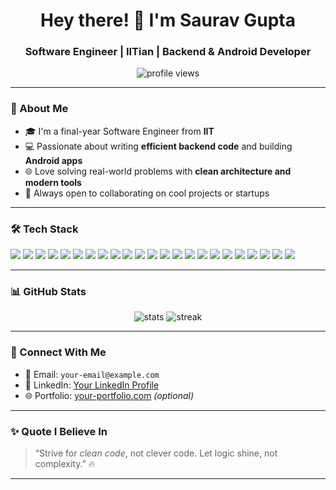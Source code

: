 
<h1 align="center">Hey there! 👋 I'm Saurav Gupta</h1>
<h3 align="center">Software Engineer | IITian | Backend & Android Developer</h3>

<p align="center">
  <img src="https://komarev.com/ghpvc/?username=Saurav1375&label=Profile%20views&color=0e75b6&style=flat" alt="profile views" />
</p>

---

### 🚀 About Me
- 🎓 I'm a final-year Software Engineer from **IIT**
- 💻 Passionate about writing **efficient backend code** and building **Android apps**
- 🌐 Love solving real-world problems with **clean architecture and modern tools**
- 🤝 Always open to collaborating on cool projects or startups

---

### 🛠️ Tech Stack

<p align="left">

<!-- Languages -->
<img src="https://img.shields.io/badge/C-00599C?style=for-the-badge&logo=c&logoColor=white" />
<img src="https://img.shields.io/badge/C++-00599C?style=for-the-badge&logo=cplusplus&logoColor=white" />
<img src="https://img.shields.io/badge/Python-3776AB?style=for-the-badge&logo=python&logoColor=white" />
<img src="https://img.shields.io/badge/Java-ED8B00?style=for-the-badge&logo=openjdk&logoColor=white" />
<img src="https://img.shields.io/badge/Kotlin-7F52FF?style=for-the-badge&logo=kotlin&logoColor=white" />

<!-- Android/Backend -->
<img src="https://img.shields.io/badge/Android%20Studio-3DDC84?style=for-the-badge&logo=android-studio&logoColor=white" />
<img src="https://img.shields.io/badge/Jetpack%20Compose-4285F4?style=for-the-badge&logo=jetpack-compose&logoColor=white" />
<img src="https://img.shields.io/badge/Spring-6DB33F?style=for-the-badge&logo=spring&logoColor=white" />
<img src="https://img.shields.io/badge/Spring%20Boot-6DB33F?style=for-the-badge&logo=springboot&logoColor=white" />
<img src="https://img.shields.io/badge/Ktor-0C73B8?style=for-the-badge&logo=ktor&logoColor=white" />
<img src="https://img.shields.io/badge/JWT-000000?style=for-the-badge&logo=jsonwebtokens&logoColor=white" />

<!-- DevOps & Tools -->
<img src="https://img.shields.io/badge/Git-F05032?style=for-the-badge&logo=git&logoColor=white" />
<img src="https://img.shields.io/badge/JUnit-25A162?style=for-the-badge&logo=java&logoColor=white" />
<img src="https://img.shields.io/badge/Maven-C71A36?style=for-the-badge&logo=apache-maven&logoColor=white" />
<img src="https://img.shields.io/badge/Gradle-02303A?style=for-the-badge&logo=gradle&logoColor=white" />
<img src="https://img.shields.io/badge/Firebase-FFCA28?style=for-the-badge&logo=firebase&logoColor=black" />
<img src="https://img.shields.io/badge/Docker-2496ED?style=for-the-badge&logo=docker&logoColor=white" />
<img src="https://img.shields.io/badge/Kafka-231F20?style=for-the-badge&logo=apachekafka&logoColor=white" />
<img src="https://img.shields.io/badge/Linux-FCC624?style=for-the-badge&logo=linux&logoColor=black" />
<img src="https://img.shields.io/badge/Shell_Scripting-4EAA25?style=for-the-badge&logo=gnu-bash&logoColor=white" />
<img src="https://img.shields.io/badge/VSCode-007ACC?style=for-the-badge&logo=visual-studio-code&logoColor=white" />
<img src="https://img.shields.io/badge/IntelliJ-000000?style=for-the-badge&logo=intellij-idea&logoColor=white" />
<img src="https://img.shields.io/badge/HTML5-E34F26?style=for-the-badge&logo=html5&logoColor=white" />

</p>

---

### 📊 GitHub Stats

<p align="center">
  <img src="https://github-readme-stats.vercel.app/api?username=Saurav1375&show_icons=true&theme=github_dark" alt="stats" />
  <img src="https://github-readme-streak-stats.herokuapp.com/?user=Saurav1375&theme=github-dark" alt="streak" />
</p>

---

### 🔗 Connect With Me

- 📧 Email: `your-email@example.com`  
- 💼 LinkedIn: [Your LinkedIn Profile](https://linkedin.com/in/yourprofile)  
- 🌐 Portfolio: [your-portfolio.com](https://your-portfolio.com) *(optional)*  

---

### ✨ Quote I Believe In

> “Strive for *clean code*, not clever code. Let logic shine, not complexity.” 🔥

---
